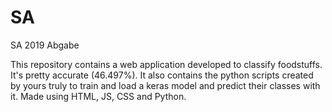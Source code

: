 # SA
SA 2019 Abgabe

This repository contains a web application developed to classify foodstuffs. It's pretty accurate (46.497%).
It also contains the python scripts created by yours truly to train and load a keras model and predict their classes with it.
Made using HTML, JS, CSS and Python.
